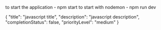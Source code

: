 to start the application - npm start
to start with nodemon - npm run dev

<!-- payload for create task -->

{
"title": "javascript title",
"description": "javascript description",
"completionStatus": false,
"priorityLevel": "medium"
}
